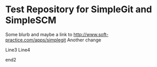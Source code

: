 Test Repository for SimpleGit and SimpleSCM
====
Some blurb and maybe a link to http://www.soft-practice.com/apps/simplegit
Another change

Line3
Line4

end2
